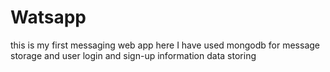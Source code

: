 # Watsapp
this is my first messaging web app
here I have used mongodb for message storage and user login and sign-up information data storing
